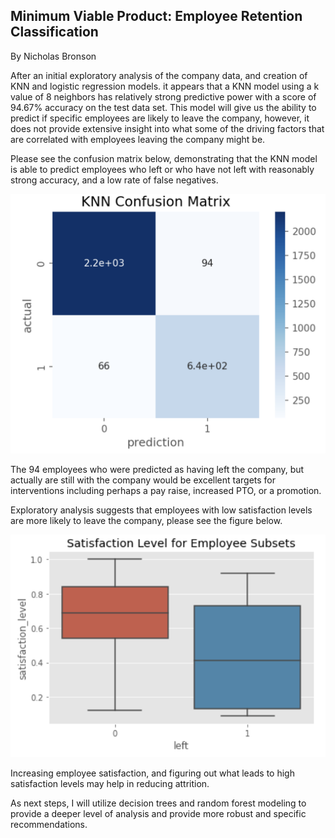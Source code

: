 ## Minimum Viable Product: Employee Retention Classification

By Nicholas Bronson

After an initial exploratory analysis of the company data, and creation of KNN and logistic regression models. it appears that a KNN model using a k value of 8 neighbors has relatively strong predictive power with a score of 94.67% accuracy on the test data set. This model will give us the ability to predict if specific employees are likely to leave the company, however, it does not provide extensive insight into what some of the driving factors that are correlated with employees leaving the company might be. 

Please see the confusion matrix below, demonstrating that the KNN model is able to predict employees who left or who have not left with reasonably strong accuracy, and a low rate of false negatives.

![Image1](https://github.com/bronsonnh/Classification_Repo/blob/main/KNN_Confusion.png)


The 94 employees who were predicted as having left the company, but actually are still with the company would be excellent targets for interventions including perhaps a pay raise, increased PTO, or a promotion.  

Exploratory analysis suggests that employees with low satisfaction levels are more likely to leave the company, please see the figure below.

![Image2](https://github.com/bronsonnh/Classification_Repo/blob/main/Boxplot_Satisfaction.png)

Increasing employee satisfaction, and figuring out what leads to high satisfaction levels may help in reducing attrition. 

As next steps, I will utilize decision trees and random forest modeling to provide a deeper level of analysis and provide more robust and specific recommendations. 
